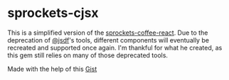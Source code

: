 # sprockets-cjsx

This is a simplified version of the [sprockets-coffee-react](https://github.com/jsdf/sprockets-coffee-react).
Due to the deprecation of [@jsdf](https://github.com/jsdf)'s tools, different components will eventually be
recreated and supported once again. I'm thankful for what he created, as this gem still relies on many of
those deprecated tools.

Made with the help of this [Gist](https://gist.github.com/tonydewan/7929defe3ef4b7c91cce61f144c0897d)
